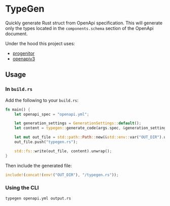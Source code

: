 # TypeGen

Quickly generate Rust struct from OpenApi specification.
This will generate only the types located in the `components.schema` section
of the OpenApi document.

Under the hood this project uses:

- [progenitor](https://github.com/oxidecomputer/progenitor)
- [openapiv3](https://github.com/glademiller/openapiv3)

## Usage

### In `build.rs`

Add the following to your `build.rs`:

```rust
fn main() {
    let openapi_spec = "openapi.yml";

    let generation_settings = GenerationSettings::default();
    let content = typegen::generate_code(args.spec, &generation_settings)?;

    let mut out_file = std::path::Path::new(&std::env::var("OUT_DIR").unwrap()).to_path_buf();
    out_file.push("typegen.rs");

    std::fs::write(out_file, content).unwrap();
}
```

Then include the generated file:

```rust
include!(concat!(env!("OUT_DIR"), "/typegen.rs"));
```

### Using the CLI

```bash
typegen openapi.yml output.rs
```